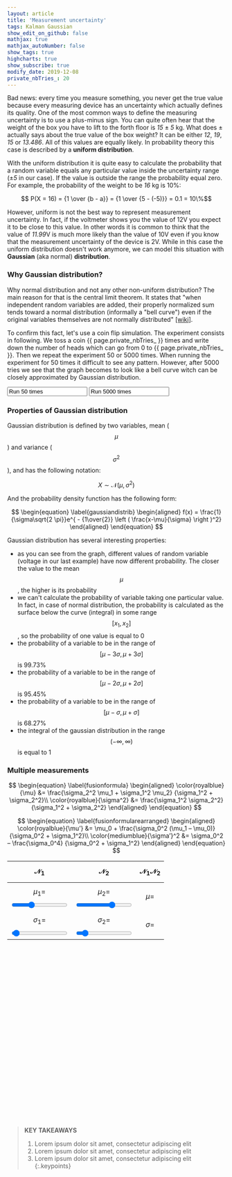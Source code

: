 ```yaml
---
layout: article
title: 'Measurement uncertainty'
tags: Kalman Gaussian
show_edit_on_github: false
mathjax: true
mathjax_autoNumber: false
show_tags: true
highcharts: true
show_subscribe: true
modify_date: 2019-12-08
private_nbTries_: 20
---
```


Bad news: every time you measure something, you never get the true value because every measuring device has an uncertainty which actually defines its quality. <!--more-->
One of the most common ways to define the measuring uncertainty is to use a plus-minus sign. You can quite often hear that the weight of the box you have to lift to the forth floor is *15* ± *5* kg. What does ± actually says about the true value of the box weight? It can be either *12*, *19*, *15* or *13.486*. All of this values are equally likely. In probability theory this case is described by a **uniform distribution**. 

<!-- It may also be referred to as rectangular distribution. In order to say that the variable $$X$$ takes its value from the uniform distribution with the range $$[a,b]$$ we will use the following notation: $$ X \sim U(a,b) $$ -->

With the uniform distribution it is quite easy to calculate the probability that a random variable equals any particular value inside the uncertainty range (±*5* in our case). If the value is outside the range the probability equal zero. For example, the probability of the weight to be *16* kg is 10%:

$$ P(X = 16) = {1 \over {b - a}} = {1 \over {5 - (-5)}} = 0.1 = 10\%$$

<!-- The probability that a normal random variable X equals any particular value is 0. -->

However, uniform is not the best way to represent measurement uncertainty. In fact, if the voltmeter shows you the value of 12V you expect it to be close to this value. In other words it is common to think that the value of *11.99*V is much more likely than the value of 10V even if you know that the measurement uncertainty of the device is 2V. While in this case the uniform distribution doesn't work anymore, we can model this situation with **Gaussian** (aka normal) **distribution**.

### Why Gaussian distribution?

Why normal distribution and not any other non-uniform distribution? The main reason for that is the central limit theorem. It states that "when independent random variables are added, their properly normalized sum tends toward a normal distribution (informally a "bell curve") even if the original variables themselves are not normally distributed" [\[wiki\]](https://en.wikipedia.org/wiki/Central_limit_theorem).

To confirm this fact, let's use a coin flip simulation. The experiment consists in following. We toss a coin {{ page.private_nbTries_ }} times and write down the number of heads which can go from 0 to {{ page.private_nbTries_ }}. Then we repeat the experiment 50 or 5000 times. When running the experiment for 50 times it difficult to see any pattern. However, after 5000 tries we see that the graph becomes to look like a bell curve witch can be closely approximated by Gaussian distribution.

<input type="btnBlue" onclick="simulateGauss(50)"   value="Run 50 times"   readonly="readonly"/>
<input type="btnBlue" onclick="simulateGauss(5000)" value="Run 5000 times" readonly="readonly"/>
<div><canvas id="LineWithLine" style="width: 100%; height: 400px"></canvas></div>
<script>
{
  var nbTries = {{ page.private_nbTries_ }};
  var data =  new Array(nbTries+1).fill(0);
  var labels = new Array(nbTries+1).fill(0);
  for (var i = 0; i < nbTries+1; i++) labels[i] = i;

  var options = {
    tooltips: {
      callbacks: {
        title: function (tooltipItem) {
          return "Number of heads: " + Number(tooltipItem[0].xLabel);
        },
        label: function (tooltipItem) {
          return "Number of outcomes: " + Number(tooltipItem.yLabel);
        }
      }
    },
    title: {
      display: true,
      text: 'Coin toss simulation',
      position: 'top'
    },
    legend: {
      position: 'bottom'
    },
    onHover: function(evt) {
      //console.log(evt);
    }
  };
  var myBarChart = new Chart(document.getElementById("LineWithLine"), {
    type: 'bar',
    data: {
      labels: labels,
      datasets: [{
        type: 'line',
        label: "Probability density function",
        backgroundColor: '#1d7892',
        borderColor: '#1d7892',
        fill: false,
        borderDash: [2,2],
        data: data
      },{
        label: "Number of heads",
        backgroundColor: '#5bc0de',
        data: data
      }]
    },
    options: options
  });

  function runSimulation(nTimes) {
    var out = 0;
    for (var i = 0; i < nbTries; i++) {
      var heads = Math.random() >= 0.5;
      if (heads) out++;
    }
    return out;
  }

  function simulateGauss(nbRuns) {
    data = new Array(nbTries+1).fill(0);
    for (var i = 0; i < nbRuns; i++) {
      var res = runSimulation(nbTries);
      data[res]++;
    }
    var yMax = (nbRuns == 50) ? 14 : 1200;
    for (var i = 0; i < nbTries+1; i++) {
      myBarChart.data.datasets[0].data[i] = data[i];
      myBarChart.data.datasets[1].data[i] = data[i];
    }
    myBarChart.options.scales.yAxes[0].ticks.max = yMax;
    myBarChart.update();
  }

  simulateGauss(5000)
}
</script>

### Properties of Gaussian distribution

Gaussian distribution is defined by two variables, mean ($$\mu$$) and variance ($$\sigma^2$$), and has the following notation:

$$ X \sim \mathcal{N}(\mu,\,\sigma^{2}) $$

And the probability density function has the following form:

$$
\begin{equation} \label{gaussiandistrib} 
\begin{aligned} 
f(x) = \frac{1}{\sigma\sqrt{2 \pi}}e^{ - {1\over{2}} \left ( \frac{x-\mu}{\sigma} \right )^2}
\end{aligned} 
\end{equation}
$$

Gaussian distribution has several interesting properties:
* as you can see from the graph, different values of random variable (voltage in our last example) have now different probability. The closer the value to the mean $$\mu$$, the higher is its probability
* we can't calculate the probability of variable taking one particular value. In fact, in case of normal distribution, the probability is calculated as the surface
below the curve (integral) in some range $$[x_1,x_2]$$, so the probability of one value is equal to 0
* the probability of a variable to be in the range of $$[\mu-3\sigma,\mu+3\sigma]$$ is 99.73%
* the probability of a variable to be in the range of $$[\mu-2\sigma,\mu+2\sigma]$$ is 95.45%
* the probability of a variable to be in the range of $$[\mu-\sigma,\mu+\sigma]$$ is 68.27%
* the integral of the gaussian distribution in the range $$(-\infty,\infty)$$ is equal to 1




### Multiple measurements

$$
\begin{equation} \label{fusionformula} 
\begin{aligned} 
\color{royalblue}{\mu} &= \frac{\sigma_2^2 \mu_1 + \sigma_1^2 \mu_2} {\sigma_1^2 + \sigma_2^2}\\ 
\color{royalblue}{\sigma^2} &= \frac{\sigma_1^2 \sigma_2^2} {\sigma_1^2 + \sigma_2^2} 
\end{aligned} 
\end{equation}
$$

$$
\begin{equation} \label{fusionformularearranged} 
\begin{aligned} 
\color{royalblue}{\mu’} &= \mu_0 + \frac{\sigma_0^2 (\mu_1 – \mu_0)} {\sigma_0^2 + \sigma_1^2}\\ 
\color{mediumblue}{\sigma’}^2 &= \sigma_0^2 – \frac{\sigma_0^4} {\sigma_0^2 + \sigma_1^2} 
\end{aligned} 
\end{equation}
$$

| $$ \mathcal{N}_1 $$ | $$ \mathcal{N}_2 $$| $$ \mathcal{N}_1 \mathcal{N}_2 $$ |
|:----:|:----:|:----:|
| $$\mu_1 = $$ <output id="mean1value"></output> <input class="slider" style="background: #70D6FF;" type="range" id="mean1"  min="2" max="8" step="0.01" value="4"   oninput="updateGauss1()"> | $$\mu_2 = $$ <output id="mean2value"></output> <input class="slider" style="background: #F4E773;" type="range" id="mean2"  min="2" max="8" step="0.01" value="6"   oninput="updateGauss2()"> | $$ \mu = $$ <b><output id="meanRvalue"></output></b> |
| $$\sigma_1 = $$ <output id="sigma1value"></output> <input class="slider" style="background: #70D6FF;" type="range" id="sigma1" min="0.2" max="2" step="0.01" value="0.25" oninput="updateGauss1()"> | $$\sigma_2 = $$ <output id="sigma2value"></output> <input class="slider" style="background: #F4E773;" type="range" id="sigma2" min="0.2" max="2" step="0.01" value="0.4" oninput="updateGauss2()"> | $$ \sigma = $$ <b><output id="sigmaRvalue"></output></b>|

<div id="gaussCombination" style="width:100%; height:400px;"></div>
<script>
{
  var mean1,mean2,sigma1,sigma2,mean,sigma;
  var nbPoints = 18;
  var yMin = 0;
  var yMax = 3;
  var colors = ['#70D6FF', '#F4E773', '#E56399'];
  var myChart = Highcharts.chart('gaussCombination', {
    chart: {
        type: 'areaspline',
        animation: false
    },
    title: {
        text: ''
    },
    credits: {
      enabled: true
    },
    xAxis: {
      min: 2,
      max: 8,
      gridLineWidth: 1
    },
    yAxis: {
        title: {
            text: ''
        },
        min: yMin,
        max: yMax
    },
    tooltip: {
      headerFormat: '<span style="font-size:12px">x = {point.x:.3f}</span></br>',
      pointFormat: '<span style="font-size:12px">f(x) = {point.y:.3f}</span>',
      shared: false,
      useHTML: true
    },
    plotOptions: {
      series: {
        marker: {
          enabled: false
        }
      }
    },
    navigator: {
      series: {
        label: {
          enabled: false
        }
      }
    },
    series: [{
        dashStyle: 'shortdot',
        shadow: false,
        useHTML: true,
        name: '<span id="MJXc-Node-238" class="mjx-msubsup"><span class="mjx-base" style="margin-right: -0.159em;"><span id="MJXc-Node-239" class="mjx-texatom"><span id="MJXc-Node-240" class="mjx-mrow"><span id="MJXc-Node-241" class="mjx-mi"><span class="mjx-char MJXc-TeX-cal-R" style="padding-top: 0.505em; padding-bottom: 0.354em; padding-right: 0.159em;">N</span></span></span></span></span><span class="mjx-sub" style="font-size: 100%; vertical-align: -0.212em; padding-right: 0.071em;"><span id="MJXc-Node-242" class="mjx-mn" style=""><span class="mjx-char MJXc-TeX-main-R" style="padding-top: 0.354em; padding-bottom: 0.354em;">1</span></span></span></span>',
        color: colors[0],
        data: [],
    }, {
        dashStyle: 'shortdot',
        shadow: false,
        useHTML: true,
        name: '<span id="MJXc-Node-238" class="mjx-msubsup"><span class="mjx-base" style="margin-right: -0.159em;"><span id="MJXc-Node-239" class="mjx-texatom"><span id="MJXc-Node-240" class="mjx-mrow"><span id="MJXc-Node-241" class="mjx-mi"><span class="mjx-char MJXc-TeX-cal-R" style="padding-top: 0.505em; padding-bottom: 0.354em; padding-right: 0.159em;">N</span></span></span></span></span><span class="mjx-sub" style="font-size: 100%; vertical-align: -0.212em; padding-right: 0.071em;"><span id="MJXc-Node-242" class="mjx-mn" style=""><span class="mjx-char MJXc-TeX-main-R" style="padding-top: 0.354em; padding-bottom: 0.354em;">2</span></span></span></span>',
        color: colors[1],
        data: []
    }, {
        useHTML: true,
        name: '<span id="MJXc-Node-238" class="mjx-msubsup"><span class="mjx-base" style="margin-right: -0.159em;"><span id="MJXc-Node-239" class="mjx-texatom"><span id="MJXc-Node-240" class="mjx-mrow"><span id="MJXc-Node-241" class="mjx-mi"><span class="mjx-char MJXc-TeX-cal-R" style="padding-top: 0.505em; padding-bottom: 0.354em; padding-right: 0.159em;">N</span></span></span></span></span><span class="mjx-sub" style="font-size: 100%; vertical-align: -0.212em; padding-right: 0.071em;"><span id="MJXc-Node-242" class="mjx-mn" style=""><span class="mjx-char MJXc-TeX-main-R" style="padding-top: 0.354em; padding-bottom: 0.354em;">1</span></span></span></span><span id="MJXc-Node-238" class="mjx-msubsup"><span class="mjx-base" style="margin-right: -0.159em;"><span id="MJXc-Node-239" class="mjx-texatom"><span id="MJXc-Node-240" class="mjx-mrow"><span id="MJXc-Node-241" class="mjx-mi"><span class="mjx-char MJXc-TeX-cal-R" style="padding-top: 0.505em; padding-bottom: 0.354em; padding-right: 0.159em;">N</span></span></span></span></span><span class="mjx-sub" style="font-size: 100%; vertical-align: -0.212em; padding-right: 0.071em;"><span id="MJXc-Node-242" class="mjx-mn" style=""><span class="mjx-char MJXc-TeX-main-R" style="padding-top: 0.354em; padding-bottom: 0.354em;">2</span></span></span></span>',
        lineWidth: 2,
        color: colors[2],
        data: []
    },{
      showInLegend:false, 
      name: 'mu_1',
      color: colors[0],
      type:'line',
      dashStyle: 'shortdash',
      lineWidth: 2,
      dataLabels: { 
        enabled: false,
        color:'black',
        crop:false,
        overflow:'none',
        x: 25, 
        y: 35,
        formatter: function() {
          return mean1.toFixed(2);
        }
      }
    },{
      showInLegend:false, 
      name: 'mu_2',
      color: colors[1],
      type:'line',
      dashStyle: 'shortdash',
      lineWidth: 2,
      dataLabels: { 
        enabled: false,
        color:'black',
        crop:false,
        overflow:'none',
        x: 25, 
        y: 35,
        formatter: function() {
          return mean2.toFixed(2);
        }
      }
    },{
      showInLegend:false, 
      name: 'mu_2',
      color: colors[2],
      type:'line',
      dashStyle: 'shortdash',
      lineWidth: 2,
      dataLabels: { 
        enabled: false,
        color:'black',
        crop:false,
        overflow:'none',
        x: 25, 
        y: 35,
        formatter: function() {
          return mean.toFixed(2);
        }
      }
    }]
  });

  function estimateGauss(mean,sigma){
    data = [];
    var sigmasigma2 = 2*sigma*sigma;
    var scale = 1.0/(sigma*Math.sqrt(2*Math.PI));
    for (var i = 0; i < nbPoints; ++i){
      var x = -4*sigma + mean + i*8*sigma/nbPoints;
      var y = scale * Math.exp(-Math.pow(x-mean,2)/sigmasigma2);

      data.push({
        x: x,
        y: y,
      })
    }
    return data;
  }

  function updateGauss1(){
    mean1  = parseFloat(document.getElementById("mean1").value);
    sigma1 = parseFloat(document.getElementById("sigma1").value);

    document.getElementById('mean1value').value = mean1.toFixed(3);
    document.getElementById('sigma1value').value = sigma1.toFixed(3);

    data1 = estimateGauss(mean1,sigma1);
    myChart.series[0].setData(data1,false);
    myChart.series[0].redraw(false);
    myChart.series[3].setData([{x:mean1,y:yMin},{x:mean1,y:yMax, dataLabels: { enabled: true }}],false);
    myChart.series[3].redraw(false);

    updateGaussProduct();
  }

  function updateGauss2(){
    mean2  = parseFloat(document.getElementById("mean2").value);
    sigma2 = parseFloat(document.getElementById("sigma2").value);

    document.getElementById('mean2value').value = mean2.toFixed(3);
    document.getElementById('sigma2value').value = sigma2.toFixed(3);

    data2 = estimateGauss(mean2,sigma2);
    myChart.series[1].setData(data2,false);
    myChart.series[1].redraw(false);
    myChart.series[4].setData([{x:mean2,y:yMin},{x:mean2,y:yMax, dataLabels: { enabled: true }}],false);
    myChart.series[4].redraw(false);
    updateGaussProduct();
  }

  function updateGaussProduct(){
    sigma22 = sigma2 * sigma2; 
    sigma12 = sigma1 * sigma1;
    mean = (sigma22 * mean1 + sigma12 * mean2) / (sigma22 + sigma12);
    sigma = Math.sqrt((sigma22 * sigma12) / (sigma22 + sigma12));

    document.getElementById('meanRvalue').value = mean.toFixed(3);
    document.getElementById('sigmaRvalue').value = sigma.toFixed(3);

    dataR = estimateGauss(mean,sigma);
    myChart.series[2].setData(dataR,false);
    myChart.series[2].redraw(false);
    myChart.series[5].setData([{x:mean,y:yMin},{x:mean,y:yMax, dataLabels: { enabled: true }}],false);
    myChart.series[5].redraw(false);
  }

  updateGauss1(); 
  mean1value.value = mean1.toFixed(3);
  sigma1value.value = sigma1.toFixed(3);
  updateGauss2(); 
  mean2value.value = mean2.toFixed(3);
  sigma2value.value = sigma2.toFixed(3);
}
</script>

> **KEY TAKEAWAYS**
> 
> 1. Lorem ipsum dolor sit amet, consectetur adipiscing elit
> 2. Lorem ipsum dolor sit amet, consectetur adipiscing elit
> 3. Lorem ipsum dolor sit amet, consectetur adipiscing elit
{:.keypoints}


<!-- 
<div id="uniformDistribution" style="width:100%; height:400px;"></div>
<script>
{
Highcharts.chart('uniformDistribution', {

  title: {
      text: 'Uniform distribution'
  },
  yAxis: {
      title: {
          text: 'Number of Employees'
      }
  },
  legend: {
      layout: 'vertical',
      align: 'right',
      verticalAlign: 'middle'
  },
  credits: {
    enabled: false
  },
  series: [{
      name: 'Uniform',
      data: [
        {x:0,y:0},
        {x:10,y:0},
        {x:10,y:0.1},
        {x:15,y:0.1},
        {x:20,y:0.1},
        {x:20,y:0},
        {x:30,y:0},
      ]
  }],

  tooltip: {
    enabled:
  }
  plotOptions: {
    lineWidth: 2
  },
  responsive: {
      rules: [{
          condition: {
              maxWidth: 400,
              maxHeight: 400
          },
          chartOptions: {
              legend: {
                  layout: 'horizontal',
                  align: 'center',
                  verticalAlign: 'bottom'
              }
          }
      }]
  }
});
}
</script>

 -->
